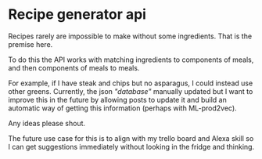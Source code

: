 # Recipe generator api

Recipes rarely are impossible to make without some ingredients. That is the premise here. 

To do this the API works with matching ingredients to components of meals, and then components of meals to meals. 

For example, if I have steak and chips but no asparagus, I could instead use other greens. Currently, the json *"database"* manually updated but I want to improve this in the future by allowing posts to update it and build an automatic way of getting this information (perhaps with ML-prod2vec).

Any ideas please shout.

The future use case for this is to align with my trello board and Alexa skill so I can get suggestions immediately without looking in the fridge and thinking.  